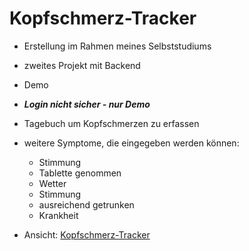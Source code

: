 # Kopfschmerz-Tracker

- Erstellung im Rahmen meines Selbststudiums
- zweites Projekt mit Backend
- Demo
- ***Login nicht sicher - nur Demo***
- Tagebuch um Kopfschmerzen zu erfassen
- weitere Symptome, die eingegeben werden können:
  - Stimmung
  - Tablette genommen
  - Wetter
  - Stimmung
  - ausreichend getrunken
  - Krankheit

- Ansicht: [Kopfschmerz-Tracker]()
